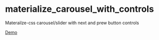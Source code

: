 # materialize_carousel_with_controls
Materailze-css carousel/slider with next and prew button controls

[Demo](https://skcals.github.io/materialize_carousel_with_controls)
